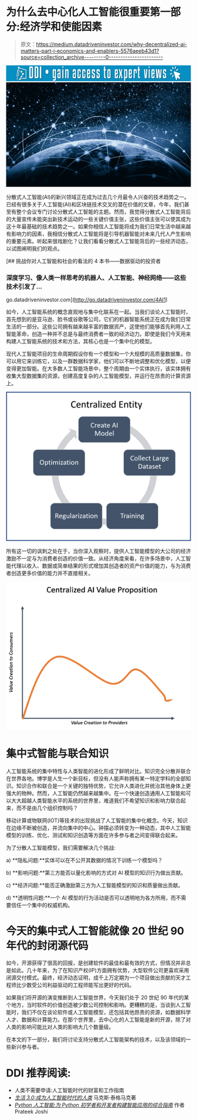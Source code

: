 # 为什么去中心化人工智能很重要第一部分:经济学和使能因素

> 原文：<https://medium.datadriveninvestor.com/why-decentralized-ai-matters-part-i-economics-and-enablers-5576aeeb43d1?source=collection_archive---------0----------------------->

[![](img/4484bcc481c264d613e9a5c4a8c7ba1e.png)](http://www.track.datadriveninvestor.com/1B9E)![](img/ff03a170ba980c2a8e345a4ed2746a61.png)

分散式人工智能(AI)的新兴领域正在成为过去几个月最令人兴奋的技术趋势之一。已经有很多关于人工智能(AI)和区块链技术交叉的潜在价值的文章，今年，我们甚至有整个会议专门讨论分散式人工智能的主题。然而，我觉得分散式人工智能背后的大量宣传未能突出新技术运动的一些关键价值主张，这些价值主张可以使其成为这十年最基础的技术趋势之一。如果你相信人工智能将成为我们日常生活中越来越有影响力的因素，我相信分散式人工智能将是引导机器智能对未来几代人产生影响的重要元素。听起来很戏剧化？让我们看看分散式人工智能背后的一些经济动态，以试图阐明我们的观点。

[](http://go.datadriveninvestor.com/4AI1) [## 挑战你对人工智能和社会的看法的 4 本书——数据驱动的投资者

### 深度学习、像人类一样思考的机器人、人工智能、神经网络——这些技术引发了…

go.datadriveninvestor.com](http://go.datadriveninvestor.com/4AI1) 

如今，人工智能系统的概念直观地与集中化联系在一起。当我们谈论人工智能时，首先想到的是亚马逊、脸书或谷歌等公司，它们的机器智能系统正在成为我们日常生活的一部分。这些公司拥有越来越丰富的数据资产，这使他们能够首先利用人工智能革命，创造一种并不总是与最终消费者一致的经济动力。即使是我们今天用来构建人工智能系统的技术和方法，其核心也是一个集中化的模型。

现代人工智能项目的生命周期假设你有一个模型和一个大规模的高质量数据集，你可以用它来训练它，以及一群数据科学家，他们可以不断地调整和优化模型，以便变得更加智能。在大多数人工智能场景中，整个周期由一个实体执行，该实体拥有收集大型数据集的资源，创建高度复杂的人工智能模型，并运行在昂贵的计算资源上。

![](img/ba91c138bd2f3f482e1635ab5571f3d6.png)

所有这一切的讽刺之处在于，当你深入观察时，提供人工智能模型的大公司的经济激励不一定与为消费者创造的价值一致。从经济角度来看，在许多场景中，人工智能代理以收入、数据或简单结果的形式增加其创造者的资产价值的能力，与为消费者创造更多价值的能力并不直接相关。

![](img/d363d946d0ea36f0175d1f0834d7e18d.png)

# 集中式智能与联合知识

人工智能系统的集中特性与人类智能的进化形成了鲜明对比。知识完全分散并联合在世界各地。博学是人生一个新目标，但没有人能声称拥有某一特定学科的全部知识。知识合作和联合是一个关键的独特优势，它允许人类进化并统治其他身体上更强大的物种。然而，人工智能仍然越来越集中。在一个快速创造通用人工智能和可以大大超越人类智能水平的系统的世界里，难道我们不希望知识和影响力联合起来，而不是由几个组织控制吗？

移动计算或物联网(IOT)等技术的出现挑战了人工智能的集中化概念。今天，知识在边缘不断被创造，并流向集中的中心。钟摆必须转变为一种动态，其中人工智能模型的训练、优化、测试和知识创造等方面在许多参与者之间变得联合起来。

为了分散人工智能模型，我们需要解决几个挑战:

a) **隐私问题:**实体可以在不公开其数据的情况下训练一个模型吗？

b) **影响问题:**第三方能否以量化影响的方式对 AI 模型的知识行为做出贡献。

c) **经济问题:**能否正确激励第三方为人工智能模型的知识和质量做出贡献。

d) **透明性问题:**一个 AI 模型的行为活动是否可以透明地为各方所用，而不需要信任一个集中的权威机构。

# 今天的集中式人工智能就像 20 世纪 90 年代的封闭源代码

如今，开源获得了很高的回报，是创建软件的最佳和最有效的方式，但情况并非总是如此。几十年来，为了在知识产权(IP)方面拥有优势，大型软件公司更喜欢采用闭源交付模式。最终，经济动态证明，成千上万定期为一个项目做出贡献的天才工程师比少数受公司利益驱动的工程师能写出更好的代码。

如果我们将开源的演变推断到人工智能世界，今天我们处于 20 世纪 90 年代的某个地方，当时软件的价值创造被少数公司控制和影响。更糟糕的是，当谈到人工智能时，我们不仅在谈论软件或人工智能模型，还包括其他昂贵的资源，如数据科学人才、数据和计算能力。在那个世界里，去中心化的人工智能是新的开源，除了对人类的影响可能比对人类的影响大几个数量级。

在本文的下一部分，我们将讨论支持分散式人工智能架构的技术，以及该领域的一些新兴参与者。

# DDI 推荐阅读:

*   人类不需要申请:人工智能时代的财富和工作指南
*   [*生活 3.0:成为人工智能时代的人类*](http://go.datadriveninvestor.com/daib04/mbmp000102) 马克斯·泰格马克著
*   [*Python 人工智能:为 Python 初学者和开发者构建智能应用的综合指南*](http://go.datadriveninvestor.com/daib09/mbmp000102) 作者 Prateek Joshi